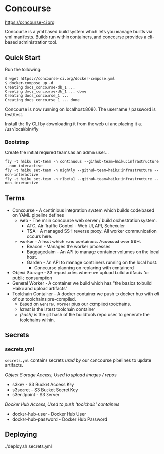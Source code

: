 # Concourse 

https://concourse-ci.org

Concourse is a yml based build system which lets you manage
builds via yml manifests.  Builds run within containers, and concourse
provides a cli-based administration tool.

## Quick Start

Run the following:
```
$ wget https://concourse-ci.org/docker-compose.yml
$ docker-compose up -d
Creating docs_concourse-db_1 ...
Creating docs_concourse-db_1 ... done
Creating docs_concourse_1 ...
Creating docs_concourse_1 ... done
```

Concourse is now running on localhost:8080. The username / password is test/test.

Install the fly CLI by downloading it from the web ui and placing it at /usr/local/bin/fly

### Bootstrap

Create the initial required teams as an admin user...

```
fly -t haiku set-team -n continuous --github-team=haiku:infrastructure --non-interactive
fly -t haiku set-team -n nightly --github-team=haiku:infrastructure --non-interactive
fly -t haiku set-team -n r1beta1 --github-team=haiku:infrastructure --non-interactive
```

## Terms

* Concourse - A continious integration system which builds code based on YAML pipeline defines
  * web - The main concourse web server / build orchestration system.
    * ATC, Air Traffic Control - Web UI, API, Scheduler
    * TSA - A managed SSH reverse proxy. All worker communication occurs here.
  * worker - A host which runs containers. Accessed over SSH.
    * Beacon - Manages the worker processes
    * Baggageclaim - An API to manage container volumes on the local host.
    * Garden - An API to manage containers running on the local host.
      * Concourse planning on replacing with containerd
* Object Storage - S3 repositories where we upload build artifacts for public consumption
* General Worker - A container we build which has "the basics to build Haiku and upload artifacts"
* Toolchain Container - A docker container we push to docker hub with *all* of our toolchains pre-compiled.
  * Based on ```General Worker``` plus our compiled toolchains.
  * *latest* is the latest toolchain container
  * *(hash)* is the git hash of the buildtools repo used to generate the toolchains within.

## Secrets

### secrets.yml

```secrets.yml``` contains secrets *used by* our concourse pipelines to update artifacts.

*Object Storage Access, Used to upload images / repos*
  * s3key - S3 Bucket Access Key
  * s3secret - S3 Bucket Secret Key
  * s3endpoint - S3 Server

*Docker Hub Access, Used to push 'toolchain' containers*
  * docker-hub-user - Docker Hub User
  * docker-hub-password - Docker Hub Password

## Deploying

./deploy.sh secrets.yml
